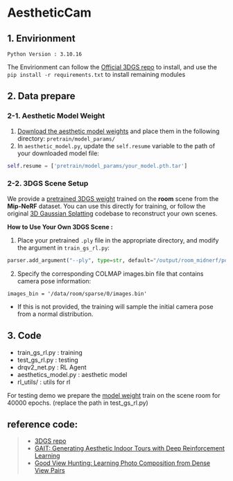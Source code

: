 # AestheticCam

## 1. Envirionment

```
Python Version : 3.10.16
```

The Envirionment can follow the [Official 3DGS repo](https://github.com/graphdeco-inria/gaussian-splatting) to install, and use the `pip install -r requirements.txt` to install remaining modules

## 2. Data prepare

### 2-1. Aesthetic Model Weight
1. [Download the aesthetic model weights](https://drive.google.com/drive/u/0/folders/14uI-h2KAQQrT1rc8KNjRQNay-ghaQXlF) and place them in the following directory:
`pretrain/model_params/`
2. In `aesthetic_model.py`, update the `self.resume` variable to the path of your downloaded model file:

```python
self.resume = ['pretrain/model_params/your_model.pth.tar']
```

### 2-2. 3DGS Scene Setup
We provide a [pretrained 3DGS weight](https://drive.google.com/drive/u/0/folders/1OTEJ6r04woJUPcsFyWTHlSc6RDdVOBei) trained on the **room** scene from the **Mip-NeRF** dataset. You can use this directly for training, or follow the original [3D Gaussian Splatting](https://github.com/graphdeco-inria/gaussian-splatting) codebase to reconstruct your own scenes.

**How to Use Your Own 3DGS Scene :**
1. Place your pretrained `.ply` file in the appropriate directory, and modify the argument in `train_gs_rl.py`:
```python
parser.add_argument("--ply", type=str, default="/output/room_midnerf/point_cloud/iteration_30000/point_cloud.ply")
```
2. Specify the corresponding COLMAP images.bin file that contains camera pose information:
```python=
images_bin = '/data/room/sparse/0/images.bin'
```
- If this is not provided, the training will sample the initial camera pose from a normal distribution.

## 3. Code

- train_gs_rl.py : training
- test_gs_rl.py : testing 
- drqv2_net.py : RL Agent
- aesthetics_model.py : aesthetic model
- rl_utils/ : utils for rl

For testing demo we prepare the [model weight](https://drive.google.com/drive/u/0/folders/18dNuHwRC_u76fYyCDc8a0TqzVquNLBJI) train on the scene room for 40000 epochs. (replace the path in test_gs_rl.py)

## reference code:
> - [3DGS repo](https://github.com/graphdeco-inria/gaussian-splatting)
> - [GAIT: Generating Aesthetic Indoor Tours with Deep Reinforcement Learning](https://github.com/desaixie/gait)
> - [Good View Hunting: Learning Photo Composition from Dense View Pairs](https://github.com/zijunwei/ViewEvaluationNet)